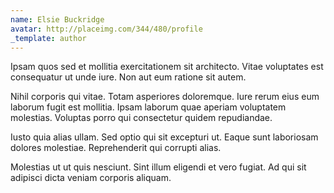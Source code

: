 ```yaml
---
name: Elsie Buckridge
avatar: http://placeimg.com/344/480/profile
_template: author
---
```

Ipsam quos sed et mollitia exercitationem sit architecto. Vitae voluptates est consequatur ut unde iure. Non aut eum ratione sit autem.
  
Nihil corporis qui vitae. Totam asperiores doloremque. Iure rerum eius eum laborum fugit est mollitia. Ipsam laborum quae aperiam voluptatem molestias. Voluptas porro qui consectetur quidem repudiandae.
  
Iusto quia alias ullam. Sed optio qui sit excepturi ut. Eaque sunt laboriosam dolores molestiae. Reprehenderit qui corrupti alias.
  
Molestias ut ut quis nesciunt. Sint illum eligendi et vero fugiat. Ad qui sit adipisci dicta veniam corporis aliquam.
